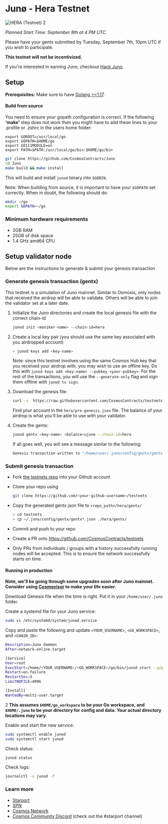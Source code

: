 # Junø - Hera Testnet

![HERA (Testnet) 2](https://user-images.githubusercontent.com/79812965/131985200-9bc33b36-264a-48c5-84b2-38f6614406f0.png)

_Planned Start Time: September 8th at 4 PM UTC._

Please have your gentx submitted by Tuesday, September 7th, 10pm UTC if you wish to participate.

**This testnet will not be incentivized.**

If you're interested in earning Juno, checkout [Hack Juno](https://github.com/CosmosContracts/hack-juno).

## Setup

**Prerequisites:** Make sure to have [Golang >=1.17](https://golang.org/).

#### Build from source

You need to ensure your gopath configuration is correct. If the following **'make'** step does not work then you might have to add these lines to your .profile or .zshrc in the users home folder:

```
export GOROOT=/usr/local/go
export GOPATH=$HOME/go
export GO111MODULE=on
export PATH=$PATH:/usr/local/go/bin:$HOME/go/bin
```

```sh
git clone https://github.com/CosmosContracts/Juno
cd Juno
make build && make install
```

This will build and install `junod` binary into `$GOBIN`.

Note: When building from source, it is important to have your `$GOPATH` set correctly. When in doubt, the following should do:

```sh
mkdir ~/go
export GOPATH=~/go
```

### Minimum hardware requirements

- 2GB RAM
- 25GB of disk space
- 1.4 GHz amd64 CPU

## Setup validator node

Below are the instructions to generate & submit your genesis transaction

### Generate genesis transaction (gentx)

This testnet is a simulation of Juno mainnet. Similar to Osmosis, only nodes that received the airdrop will be able to validate. Others will be able to join the validator set at a later date.

1. Initialize the Juno directories and create the local genesis file with the correct
   chain-id

   ```bash
   junod init <moniker-name> --chain-id=hera
   ```

2. Create a local key pair (you should use the same key associated with you airdropped account)

   ```sh
   > junod keys add <key-name>
   ```

   Note: since this testnet involves using the same Cosmos Hub key that you received your airdrop with, you may wish to use an offline key. Do this with `junod keys add <key-name> --pubkey <your-pubkey>`. For the rest of the transactions, you will use the `--generate-only` flag and sign them offline with `junod tx sign`.

3. Download the genesis file:

   ```sh
   curl -s  https://raw.githubusercontent.com/CosmosContracts/testnets/main/hera/genesis.json >~/.juno/config/genesis.json
   ```

   Find your account in the `hera/pre-genesis.json` file. The balance of your airdrop is what you'll be able to use with your validator.

4. Create the gentx:

   ```bash
   junod gentx <key-name> <balance>ujuno --chain-id=hera
   ```

   If all goes well, you will see a message similar to the following:

   ```bash
   Genesis transaction written to "/home/user/.juno/config/gentx/gentx-******.json"
   ```

### Submit genesis transaction

- Fork [the testnets repo](https://github.com/CosmosContracts/testnets) into your Github account

- Clone your repo using

  ```bash
  git clone https://github.com/<your-github-username>/testnets
  ```

- Copy the generated gentx json file to `<repo_path>/hera/gentx/`

  ```sh
  > cd testnets
  > cp ~/.juno/config/gentx/gentx*.json ./hera/gentx/
  ```

- Commit and push to your repo
- Create a PR onto https://github.com/CosmosContracts/testnets
- Only PRs from individuals / groups with a history successfully running nodes will be accepted. This is to ensure the network successfully starts on time.

#### Running in production

**Note, we'll be going through some upgrades soon after Juno mainnet. Consider using [Cosmovisor](https://github.com/cosmos/cosmos-sdk/tree/master/cosmovisor) to make your life easier.**

Download Genesis file when the time is right. Put it in your `/home/user/.juno` folder.

Create a systemd file for your Juno service:

```sh
sudo vi /etc/systemd/system/junod.service
```

Copy and paste the following and update `<YOUR_USERNAME>`, `<GO_WORKSPACE>`, and `<CHAIN_ID>`:

```sh
Description=Juno daemon
After=network-online.target

[Service]
User=root
ExecStart=/home/<YOUR_USERNAME>/<GO_WORKSPACE>/go/bin/junod start --p2p.laddr tcp://0.0.0.0:26656 --home /home/<YOUR_USERNAME>/.juno
Restart=on-failure
RestartSec=3
LimitNOFILE=4096

[Install]
WantedBy=multi-user.target
```

2
**This assumes `$HOME/go_workspace` to be your Go workspace, and `$HOME/.juno` to be your directory for config and data. Your actual directory locations may vary.**

Enable and start the new service:

```sh
sudo systemctl enable junod
sudo systemctl start junod
```

Check status:

```sh
junod status
```

Check logs:

```sh
journalctl -u junod -f
```

### Learn more

- [Starport](https://github.com/tendermint/starport)
- [SPN](https://github.com/tendermint/spn)
- [Cosmos Network](https://cosmos.network)
- [Cosmos Community Discord](https://discord.com/invite/W8trcGV) (check out the #starport channel)
